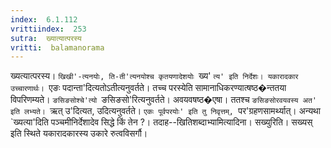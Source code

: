 ```yaml
---
index:  6.1.112
vrittiindex:  253
sutra:  ख्यात्यात्परस्य
vritti:  balamanorama 
---
```


ख्यत्यात्परस्य। `खिखी'-त्यनयोः, ति-ती'त्यनयोश्च कृतयणादेशयोः `ख्य' `त्य' इति निर्देशः। यकारादकार उच्चारणार्थः। `एङः पदान्ता'दित्यतोऽतीत्यनुवर्तते। तच्च परस्येति सामानाधिकरण्यात्षष्ठ�न्ततया विपरिणम्यते। `ङसिङसोश्चे'त्यो `ङसिङसो'रित्यनुवर्तते। अवयवषष्ठ�एषा। ततश्च `ङसिङसोरवयवस्य अत' इति लभ्यते। `ऋत् उ'दित्यत, उदित्यनुवर्तते। `एकः पूर्वपरयोः' इति तु निवृत्तम्, `पर'ग्रहणसामर्थ्यात्। अन्यथा `ख्यत्या'दिति पञ्चमीनिर्देशादेव सिद्धे किं तेन ?। तदाह--खितिशब्दाभ्यामित्यादिना। सख्युरिति। सख्यस् इति स्थिते यकारादकारस्य उकारे रुत्वविसर्गौ। 

